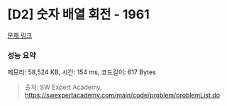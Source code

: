 # [D2] 숫자 배열 회전 - 1961 

[문제 링크](https://swexpertacademy.com/main/code/problem/problemDetail.do?contestProbId=AV5Pq-OKAVYDFAUq) 

### 성능 요약

메모리: 58,524 KB, 시간: 154 ms, 코드길이: 617 Bytes



> 출처: SW Expert Academy, https://swexpertacademy.com/main/code/problem/problemList.do
